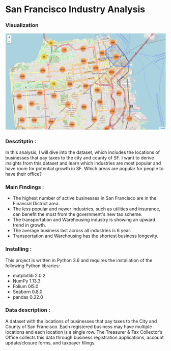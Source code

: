 # San Francisco Industry Analysis
### Visualization
![alt text](https://github.com/Mira2015/SF_business_analysis1/blob/master/SF_bus_visual%20.png)





### Desctitptin :
In this analysis, I will dive into the dataset, which includes the locations of businesses that pay taxes to the city and county of SF. I want to derive insights from this dataset and learn which industries are most popular and have room for potential growth in SF. Which areas are popular for people to have their office? 

### Main Findings : 

+ The highest number of active businesses in San Francisco are in the Financial District area.
+ The less popular and newer industries, such as utilities and insurance, can benefit the most from the government's new tax scheme.
+ The transportation and Warehousing industry is showing an upward trend in growth. 
+ The average business last across all industries is 6 year.
+ Transportation and Warehousing has the shortest business longevity.


### Installing : 
This project is written in Python 3.6 and requires the installation of the following Python libraries:

+ matplotlib 2.0.2
+ NumPy 1.13.3
+ Folium 0l5.0
+ Seaborn 0.8.0
+ pandas 0.22.0

### Data description :
A dataset with the locations of businesses that pay taxes to the City and County of San Francisco. Each registered business may have multiple locations and each location is a single row. The Treasurer & Tax Collector’s Office collects this data through business registration applications, account update/closure forms, and taxpayer filings.


  
